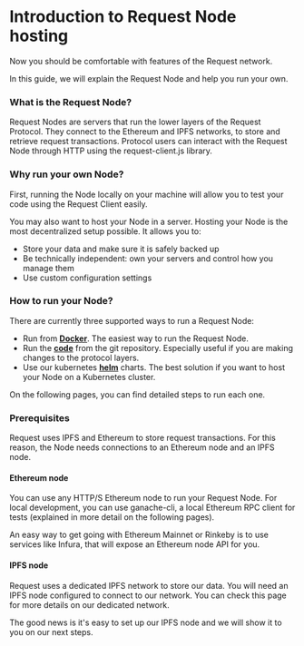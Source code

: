 # Introduction to Request Node hosting

Now you should be comfortable with features of the Request network.

In this guide, we will explain the Request Node and help you run your own.

### What is the Request Node?

Request Nodes are servers that run the lower layers of the Request Protocol. They connect to the Ethereum and IPFS networks, to store and retrieve request transactions. Protocol users can interact with the Request Node through HTTP using the request-client.js library.

### Why run your own Node?

First, running the Node locally on your machine will allow you to test your code using the Request Client easily.

You may also want to host your Node in a server. Hosting your Node is the most decentralized setup possible. It allows you to:

* Store your data and make sure it is safely backed up
* Be technically independent: own your servers and control how you manage them
* Use custom configuration settings

### How to run your Node?

There are currently three supported ways to run a Request Node:

* Run from [**Docker**](broken-reference). The easiest way to run the Request Node.
* Run the [**code**](broken-reference) from the git repository. Especially useful if you are making changes to the protocol layers.
* Use our kubernetes [**helm**](broken-reference) charts. The best solution if you want to host your Node on a Kubernetes cluster.

On the following pages, you can find detailed steps to run each one.

### Prerequisites

Request uses IPFS and Ethereum to store request transactions. For this reason, the Node needs connections to an Ethereum node and an IPFS node.

#### Ethereum node

You can use any HTTP/S Ethereum node to run your Request Node. For local development, you can use ganache-cli, a local Ethereum RPC client for tests (explained in more detail on the following pages).

An easy way to get going with Ethereum Mainnet or Rinkeby is to use services like Infura, that will expose an Ethereum node API for you.

#### IPFS node

Request uses a dedicated IPFS network to store our data. You will need an IPFS node configured to connect to our network. You can check this page for more details on our dedicated network.

The good news is it's easy to set up our IPFS node and we will show it to you on our next steps.
